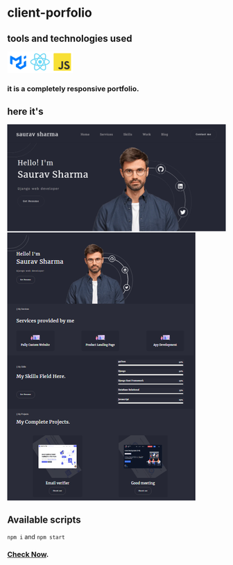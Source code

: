 # client-porfolio

## tools and technologies used
<img width='10%' src="./src/assets/images/mui.png"/><img width='10%' src="./src/assets/images/react.png"/><img width='10%' src="./src/assets/images/js.png"/>

### it is a completely responsive portfolio.

## here it's
<img src="./src/assets/images/s-portfolio1.png"/>
<img src="./src/assets/images/s-portfolio2.png"/>

## Available scripts

`npm i` and `npm start`

### [Check Now](https://nidhisharma63.github.io/client-portfolio/).

